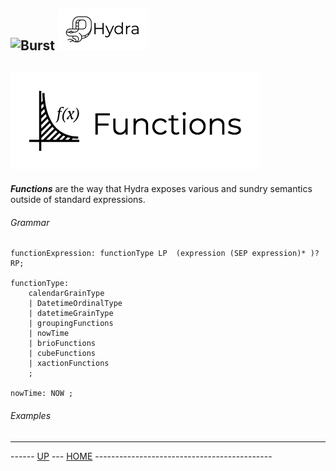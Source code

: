 ![Burst](../doc/burst_small.png "") ![](../../hydra_small.png "")
--

![](functions.png "")
--

___Functions___ are the way that Hydra exposes various and sundry semantics outside of 
standard expressions.

###### Grammar

    functionExpression: functionType LP  (expression (SEP expression)* )? RP;
    
    functionType:
        calendarGrainType
        | DatetimeOrdinalType
        | datetimeGrainType
        | groupingFunctions
        | nowTime
        | brioFunctions
        | cubeFunctions
        | xactionFunctions
        ;

    nowTime: NOW ;


###### Examples


---
------ [UP](../readme.md) ---  [HOME](../../../readme.md) --------------------------------------------
